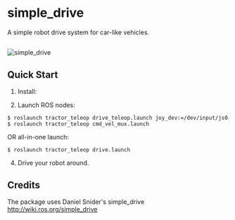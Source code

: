 # simple_drive

A simple robot drive system for car-like vehicles.

##
![simple_drive](http://wiki.ros.org/simple_drive?action=AttachFile&do=get&target=Simple_Drive_Diagram.png)

## Quick Start

1. Install:



2. Launch ROS nodes:

```
$ roslaunch tractor_teleop drive_teleop.launch joy_dev:=/dev/input/js0
$ roslaunch tractor_teleop cmd_vel_mux.launch
```

OR all-in-one launch:
```
$ roslaunch tractor_teleop drive.launch
```


4. Drive your robot around.

## Credits
The package uses Daniel Snider's simple_drive http://wiki.ros.org/simple_drive


